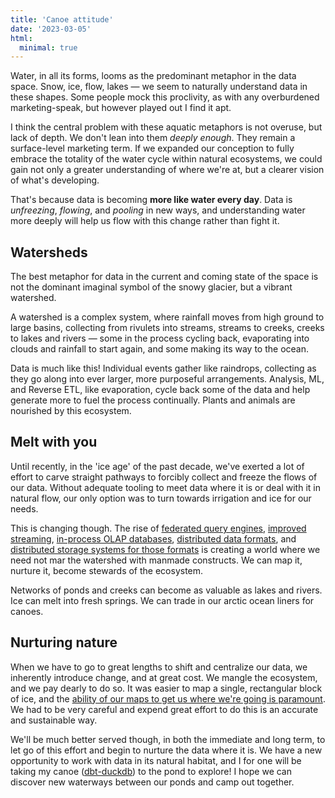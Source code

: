 ```yaml
---
title: 'Canoe attitude'
date: '2023-03-05'
html:
  minimal: true
---
```


Water, in all its forms, looms as the predominant metaphor in the data space. Snow, ice, flow, lakes — we seem to naturally understand data in these shapes. Some people mock this proclivity, as with any overburdened marketing-speak, but however played out I find it apt.

I think the central problem with these aquatic metaphors is not overuse, but lack of depth. We don't lean into them _deeply enough_. They remain a surface-level marketing term. If we expanded our conception to fully embrace the totality of the water cycle within natural ecosystems, we could gain not only a greater understanding of where we're at, but a clearer vision of what's developing.

That's because data is becoming **more like water every day**. Data is _unfreezing_, _flowing_, and _pooling_ in new ways, and understanding water more deeply will help us flow with this change rather than fight it.

## Watersheds

The best metaphor for data in the current and coming state of the space is not the dominant imaginal symbol of the snowy glacier, but a vibrant watershed.

A watershed is a complex system, where rainfall moves from high ground to large basins, collecting from rivulets into streams, streams to creeks, creeks to lakes and rivers — some in the process cycling back, evaporating into clouds and rainfall to start again, and some making its way to the ocean.

Data is much like this! Individual events gather like raindrops, collecting as they go along into ever larger, more purposeful arrangements. Analysis, ML, and Reverse ETL, like evaporation, cycle back some of the data and help generate more to fuel the process continually. Plants and animals are nourished by this ecosystem.

## Melt with you

Until recently, in the 'ice age' of the past decade, we've exerted a lot of effort to carve straight pathways to forcibly collect and freeze the flows of our data. Without adequate tooling to meet data where it is or deal with it in natural flow, our only option was to turn towards irrigation and ice for our needs.

This is changing though. The rise of [federated query engines](https://trino.io/), [improved streaming](https://materialize.com/), [in-process OLAP databases](https://duckdb.org/), [distributed data formats](https://iceberg.apache.org/), and [distributed storage systems for those formats](https://tabular.io/) is creating a world where we need not mar the watershed with manmade constructs. We can map it, nurture it, become stewards of the ecosystem.

Networks of ponds and creeks can become as valuable as lakes and rivers. Ice can melt into fresh springs. We can trade in our arctic ocean liners for canoes.

## Nurturing nature

When we have to go to great lengths to shift and centralize our data, we inherently introduce change, and at great cost. We mangle the ecosystem, and we pay dearly to do so. It was easier to map a single, rectangular block of ice, and the [ability of our maps to get us where we're going is paramount](/blog/1). We had to be very careful and expend great effort to do this is an accurate and sustainable way.

We'll be much better served though, in both the immediate and long term, to let go of this effort and begin to nurture the data where it is. We have a new opportunity to work with data in its natural habitat, and I for one will be taking my canoe ([dbt-duckdb](https://docs.getdbt.com/reference/warehouse-setups/duckdb-setup)) to the pond to explore! I hope we can discover new waterways between our ponds and camp out together.
